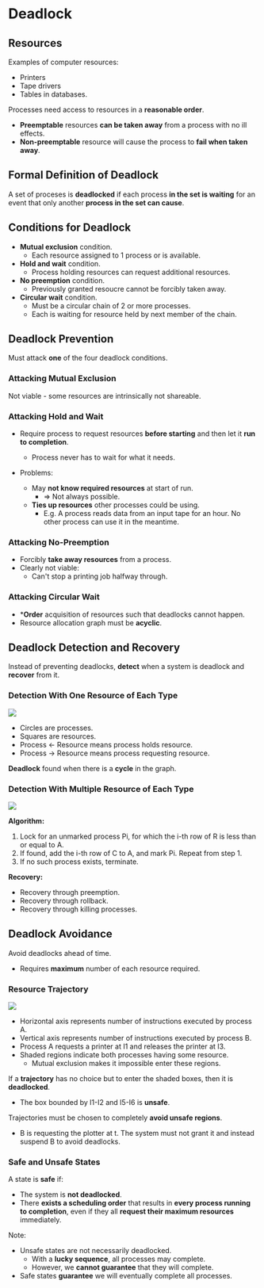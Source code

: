 # Deadlock
## Resources
Examples of computer resources:
- Printers
- Tape drivers
- Tables in databases.

Processes need access to resources in a **reasonable order**.
- **Preemptable** resources **can be taken away** from a process with no ill effects.
- **Non-preemptable** resource will cause the process to **fail when taken away**.

## Formal Definition of Deadlock
A set of proceses is **deadlocked** if each process **in the set is waiting** for an event that only another **process in the set can cause**.

## Conditions for Deadlock
- **Mutual exclusion** condition.
    - Each resource assigned to 1 process or is available.
- **Hold and wait** condition.
    - Process holding resources can request additional resources.
- **No preemption** condition.
    - Previously granted resoucre cannot be forcibly taken away.
- **Circular wait** condition.
    - Must be a circular chain of 2 or more processes.
    - Each is waiting for resource held by next member of the chain.

## Deadlock Prevention
Must attack **one** of the four deadlock conditions.

### Attacking Mutual Exclusion
Not viable - some resources are intrinsically not shareable.

### Attacking Hold and Wait
- Require process to request resources **before starting** and then let it **run to completion**.
    - Process never has to wait for what it needs.

- Problems:
    - May **not know required resources** at start of run.
        - => Not always possible.
    - **Ties up resources** other processes could be using.
        - E.g. A process reads data from an input tape for an hour. No other process can use it in the meantime.

### Attacking No-Preemption
- Forcibly **take away resources** from a process.
- Clearly not viable:
    - Can't stop a printing job halfway through.

### Attacking Circular Wait
- ***Order** acquisition of resources such that deadlocks cannot happen.
- Resource allocation graph must be **acyclic**.

## Deadlock Detection and Recovery
Instead of preventing deadlocks, **detect** when a system is deadlock and **recover** from it.

### Detection With One Resource of Each Type
![](https://encrypted-tbn0.gstatic.com/images?q=tbn:ANd9GcRXj6r7YlfWZH-f97Uq_qQkMU1CxHn5k14ETw&usqp=CAU)
- Circles are processes.
- Squares are resources.
- Process <- Resource means process holds resource.
- Process -> Resource means process requesting resource.

**Deadlock** found when there is a **cycle** in the graph.

### Detection With Multiple Resource of Each Type
![](https://thelinuxos.com/wp-content/uploads/2019/08/existence.png)

**Algorithm:**
1. Lock for an unmarked process Pi, for which the i-th row of R is less than or equal to A.
2. If found, add the i-th row of C to A, and mark Pi. Repeat from step 1.
3. If no such process exists, terminate.

**Recovery:**
- Recovery through preemption.
- Recovery through rollback.
- Recovery through killing processes.

## Deadlock Avoidance
Avoid deadlocks ahead of time.
- Requires **maximum** number of each resource required.

### Resource Trajectory
![](https://lh3.googleusercontent.com/proxy/hJXxOWpuIboMBjxFEAW4YgxKbXDWce_fQXkGzatmjt1OXrswJLFy1JDc3ZwV_gXT2UanEm0dxFs_8jz02QYhrc-TnTed__RWN1C3TRDdvPyZvGK-UJeg75SiZGGHk6Ng8EKtBZUIVSa0leKF5Ws)

- Horizontal axis represents number of instructions executed by process A.
- Vertical axis represents number of instructions executed by process B.
- Process A requests a printer at I1 and releases the printer at I3.
- Shaded regions indicate both processes having some resource.
    - Mutual exclusion makes it impossible enter these regions.

If a **trajectory** has no choice but to enter the shaded boxes, then it is **deadlocked**. 
- The box bounded by I1-I2 and I5-I6 is **unsafe**.

Trajectories must be chosen to completely **avoid unsafe regions**.
- B is requesting the plotter at t. The system must not grant it and instead suspend B to avoid deadlocks.

### Safe and Unsafe States
A state is **safe** if:
- The system is **not deadlocked**.
- There **exists a scheduling order** that results in **every process running to completion**, even if they all **request their maximum resources** immediately.

Note:
- Unsafe states are not necessarily deadlocked.
    - With a **lucky sequence**, all processes may complete.
    - However, we **cannot guarantee** that they will complete.
- Safe states **guarantee** we will eventually complete all processes.


